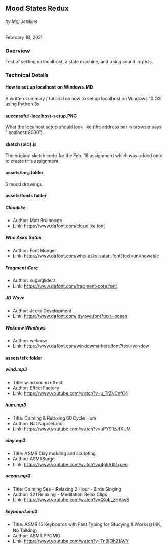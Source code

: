 ## Mood States Redux
###### by Maj Jenkins
February 18, 2021

### Overview
Test of setting up localhost, a state machine, and using sound in p5.js.

### Technical Details
#### How to set up localhost on Windows.MD
A written summary / tutorial on how to set up localhost on Windows 10 OS using Python 3x.

#### successful-localhost-setup.PNG
What the localhost setup should look like (the address bar in browser says "localhost:8000").

#### sketch (old).js
The original sketch code for the Feb. 16 assignment which was added onto to create this assignment.

#### assets/img folder
5 mood drawings.

#### assets/fonts folder
##### Cloudlike
* Author: Matt Bruinooge
* Link: https://www.dafont.com/cloudlike.font

##### Who Asks Satan
* Author: Font Monger
* Link: https://www.dafont.com/who-asks-satan.font?text=unknowable

##### Fragment Core
* Author: sugargliderz
* Link: https://www.dafont.com/fragment-core.font

##### JD Wave
* Author: Jecko Development
* Link: https://www.dafont.com/jdwave.font?text=ocean

##### Weknow Windows
* Author: weknow
* Link: https://www.dafont.com/windowmarkers.font?text=window

#### assets/sfx folder
##### wind.mp3
* Title: wind sound effect
* Author: Effect Factory
* Link: https://www.youtube.com/watch?v=u_TrZvCnfC4

##### hum.mp3
* Title: Calming & Relaxing 60 Cycle Hum
* Author: Nat Napoletano
* Link: https://www.youtube.com/watch?v=uPY91zJfXUM

##### clay.mp3
* Title: ASMR Clay molding and sculpting
* Author: ASMRSurge
* Link: https://www.youtube.com/watch?v=4gkAIlDxpeo

##### ocean.mp3
* Title: Calming Sea - Relaxing 2 Hour - Birds Singing
* Author: 321 Relaxing - Meditation Relax Clips
* Link: https://www.youtube.com/watch?v=QX4j_zHAlw8

##### keyboard.mp3
* Title: ASMR 15 Keyboards with Fast Typing for Studying & Works🌞(4K, No Talking)
* Author: ASMR PPOMO
* Link: https://www.youtube.com/watch?v=Tn8IDh21AVY

